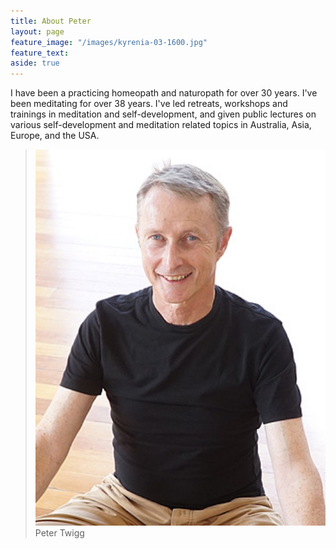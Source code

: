 ```yaml
---
title: About Peter
layout: page
feature_image: "/images/kyrenia-03-1600.jpg"
feature_text:
aside: true
---
```


I have been a practicing homeopath and naturopath for over 30 years. I've been meditating for over 38 years. I've led retreats, workshops and trainings in meditation and self-development, and given public lectures on various self-development and meditation related topics in Australia, Asia, Europe, and the USA. 

<blockquote class="photo">
	<img src="/images/peter-twigg-photo.jpg" width="500">
	<footer>Peter Twigg<br></footer>
</blockquote>